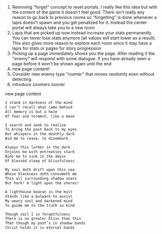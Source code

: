 1. Removing "forget" concept to reset portals. I really like this idea but with the content of the game it doesn't feel
   good. There isn't really any reason to go back to previous rooms so "forgetting" is done whenever a lapis doesn't
   spawn and you get penalized for it. Instead the center portal will always take you to a new room
2. Lapis that are picked up now instead increase your stats permanently. You can never lose stats anymore (all values
   will start lower as a result). This also gives more reason to explore each room since it may have a lapis for stats
   or pages for story progression
3. Picking up a page immediately shows you the page. After reading it the "enemy" will respond with some dialogue. If
   you have already seen a page before it won't be shown again until the end
4. new page content!
5. Consider new enemy type "roamer" that moves randomly even without detecting
6. introduce zoomers sooner


new page content
```markdown
I stand in darkness of the mind
I can’t recall what came behind
All memory is but a haze
Of fear and torment, like a maze

I search and seek to realize
To bring the past back to my eyes
But whispers in the deathly dark
Bid me to cease, to disembark.

Always this lurker in the dark
Enjoins me with entreaties stark
Bids me to sink in the abyss
Of blessèd sleep of blissfulness

My soul doth drift upon this sea
Whose blackness doth consumeth me
This all surrounding shadow soars
But hark! A light upon the shores!

A lighthouse beacon in the mist
Stands like a bulwark to assist
My weary soul and darkened mind
To guide me to the truth so kind

Though sail I in forgetfulness
There is no greater bliss than this
That though my past’s in shadow bands
Christ holds it in eternal hands
```
